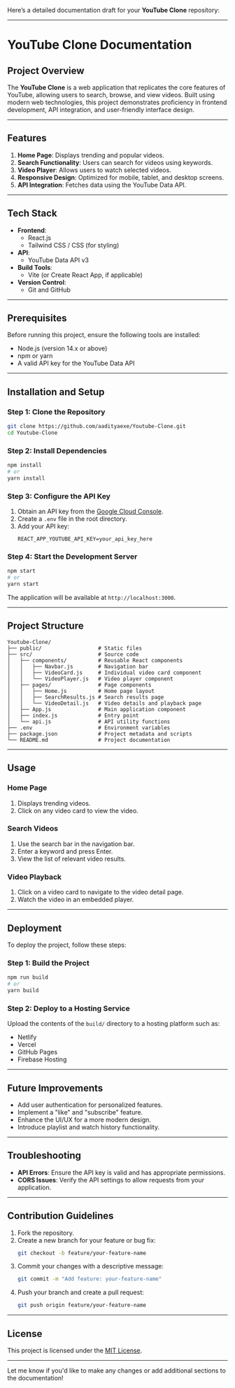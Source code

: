 Here’s a detailed documentation draft for your **YouTube Clone** repository:

---

# YouTube Clone Documentation

## Project Overview

The **YouTube Clone** is a web application that replicates the core features of YouTube, allowing users to search, browse, and view videos. Built using modern web technologies, this project demonstrates proficiency in frontend development, API integration, and user-friendly interface design.

---

## Features

1. **Home Page**: Displays trending and popular videos.
2. **Search Functionality**: Users can search for videos using keywords.
3. **Video Player**: Allows users to watch selected videos.
4. **Responsive Design**: Optimized for mobile, tablet, and desktop screens.
5. **API Integration**: Fetches data using the YouTube Data API.

---

## Tech Stack

- **Frontend**:
  - React.js
  - Tailwind CSS / CSS (for styling)
- **API**:
  - YouTube Data API v3
- **Build Tools**:
  - Vite (or Create React App, if applicable)
- **Version Control**:
  - Git and GitHub

---

## Prerequisites

Before running this project, ensure the following tools are installed:

- Node.js (version 14.x or above)
- npm or yarn
- A valid API key for the YouTube Data API

---

## Installation and Setup

### Step 1: Clone the Repository
```bash
git clone https://github.com/aadityaexe/Youtube-Clone.git
cd Youtube-Clone
```

### Step 2: Install Dependencies
```bash
npm install
# or
yarn install
```

### Step 3: Configure the API Key
1. Obtain an API key from the [Google Cloud Console](https://console.cloud.google.com/).
2. Create a `.env` file in the root directory.
3. Add your API key:
   ```
   REACT_APP_YOUTUBE_API_KEY=your_api_key_here
   ```

### Step 4: Start the Development Server
```bash
npm start
# or
yarn start
```

The application will be available at `http://localhost:3000`.

---

## Project Structure

```
Youtube-Clone/
├── public/                  # Static files
├── src/                     # Source code
│   ├── components/          # Reusable React components
│   │   ├── Navbar.js        # Navigation bar
│   │   ├── VideoCard.js     # Individual video card component
│   │   └── VideoPlayer.js   # Video player component
│   ├── pages/               # Page components
│   │   ├── Home.js          # Home page layout
│   │   ├── SearchResults.js # Search results page
│   │   └── VideoDetail.js   # Video details and playback page
│   ├── App.js               # Main application component
│   ├── index.js             # Entry point
│   └── api.js               # API utility functions
├── .env                     # Environment variables
├── package.json             # Project metadata and scripts
└── README.md                # Project documentation
```

---

## Usage

### Home Page
1. Displays trending videos.
2. Click on any video card to view the video.

### Search Videos
1. Use the search bar in the navigation bar.
2. Enter a keyword and press Enter.
3. View the list of relevant video results.

### Video Playback
1. Click on a video card to navigate to the video detail page.
2. Watch the video in an embedded player.

---

## Deployment

To deploy the project, follow these steps:

### Step 1: Build the Project
```bash
npm run build
# or
yarn build
```

### Step 2: Deploy to a Hosting Service
Upload the contents of the `build/` directory to a hosting platform such as:

- Netlify
- Vercel
- GitHub Pages
- Firebase Hosting

---

## Future Improvements

- Add user authentication for personalized features.
- Implement a "like" and "subscribe" feature.
- Enhance the UI/UX for a more modern design.
- Introduce playlist and watch history functionality.

---

## Troubleshooting

- **API Errors**: Ensure the API key is valid and has appropriate permissions.
- **CORS Issues**: Verify the API settings to allow requests from your application.

---

## Contribution Guidelines

1. Fork the repository.
2. Create a new branch for your feature or bug fix:
   ```bash
   git checkout -b feature/your-feature-name
   ```
3. Commit your changes with a descriptive message:
   ```bash
   git commit -m "Add feature: your-feature-name"
   ```
4. Push your branch and create a pull request:
   ```bash
   git push origin feature/your-feature-name
   ```

---

## License

This project is licensed under the [MIT License](LICENSE).

---

Let me know if you'd like to make any changes or add additional sections to the documentation!
